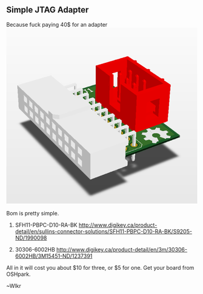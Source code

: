 Simple JTAG Adapter
-----------

Because fuck paying 40$ for an adapter
![alt tag](Part.PNG)

Bom is pretty simple.

1. SFH11-PBPC-D10-RA-BK
http://www.digikey.ca/product-detail/en/sullins-connector-solutions/SFH11-PBPC-D10-RA-BK/S9205-ND/1990098

2. 30306-6002HB
http://www.digikey.ca/product-detail/en/3m/30306-6002HB/3M15451-ND/1237391

All in it will cost you about $10 for three, or $5 for one. Get your board from OSHpark.

~Wlkr